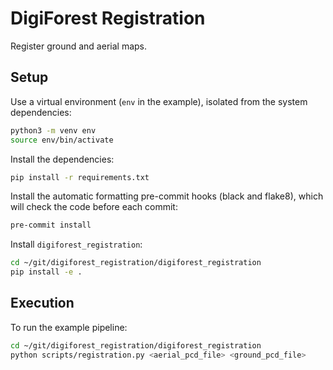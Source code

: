 # DigiForest Registration

Register ground and aerial maps.

## Setup

Use a virtual environment (`env` in the example), isolated from the system dependencies:

```sh
python3 -m venv env
source env/bin/activate
```

Install the dependencies:

```sh
pip install -r requirements.txt
```

Install the automatic formatting pre-commit hooks (black and flake8), which will check the code before each commit:

```sh
pre-commit install
```

Install `digiforest_registration`:

```sh
cd ~/git/digiforest_registration/digiforest_registration
pip install -e .
```

## Execution

To run the example pipeline:

```sh
cd ~/git/digiforest_registration/digiforest_registration
python scripts/registration.py <aerial_pcd_file> <ground_pcd_file>
```
